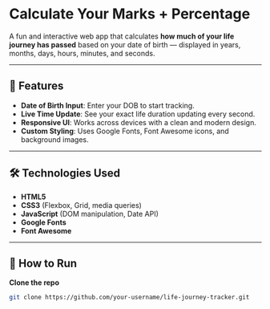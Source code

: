# Calculate Your Marks + Percentage

A fun and interactive web app that calculates **how much of your life journey has passed** based on your date of birth — displayed in years, months, days, hours, minutes, and seconds.

---

## 📌 Features

- **Date of Birth Input**: Enter your DOB to start tracking.
- **Live Time Update**: See your exact life duration updating every second.
- **Responsive UI**: Works across devices with a clean and modern design.
- **Custom Styling**: Uses Google Fonts, Font Awesome icons, and background images.

---

## 🛠️ Technologies Used

- **HTML5**
- **CSS3** (Flexbox, Grid, media queries)
- **JavaScript** (DOM manipulation, Date API)
- **Google Fonts**
- **Font Awesome**

---

## 🚀 How to Run

**Clone the repo**

```bash
git clone https://github.com/your-username/life-journey-tracker.git


```
